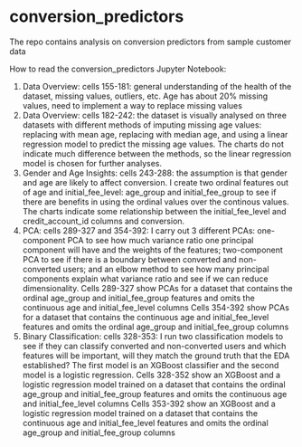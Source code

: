 # conversion_predictors
The repo contains analysis on conversion predictors from sample customer data

How to read the conversion_predictors Jupyter Notebook:
1. Data Overview: cells 155-181: general understanding of the health of the dataset, missing values, outliers, etc. Age has about 20% missing values, need to implement a way to replace missing values
2. Data Overview: cells 182-242: the dataset is visually analysed on three datasets with different methods of imputing missing age values: replacing with mean age, replacing with median age, and using a linear regression model to predict the missing age values. The charts do not indicate much difference between the methods, so the linear regression model is chosen for further analyses.
3. Gender and Age Insights: cells 243-288: the assumption is that gender and age are likely to affect conversion. I create two ordinal features out of age and initial_fee_level: age_group and initial_fee_group to see if there are benefits in using the ordinal values over the continous values. The charts indicate some relationship between the initial_fee_level and credit_account_id columns and conversion.
4. PCA: cells 289-327 and 354-392: I carry out 3 different PCAs: one-component PCA to see how much variance ratio one principal component will have and the weights of the features; two-component PCA to see if there is a boundary between converted and non-converted users; and an elbow method to see how many principal components explain what variance ratio and see if we can reduce dimensionality.
   Cells 289-327 show PCAs for a dataset that contains the ordinal age_group and initial_fee_group features and omits the continuous age and initial_fee_level columns
   Cells 354-392 show PCAs for a dataset that contains the continuous age and initial_fee_level features and omits the ordinal age_group and initial_fee_group columns
5. Binary Classification: cells 328-353: I run two classification models to see if they can classify converted and non-converted users and which features will be important, will they match the ground truth that the EDA established? The first model is an XGBoost classifier and the second model is a logistic regression.
   Cells 328-352 show an XGBoost and a logistic regression model trained on a dataset that contains the ordinal age_group and initial_fee_group features and omits the continuous age and initial_fee_level columns
   Cells 353-392 show an XGBoost and a logistic regression model trained on a dataset that contains the continuous age and initial_fee_level features and omits the ordinal age_group and initial_fee_group columns
